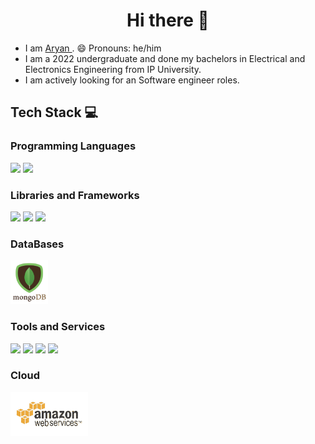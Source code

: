 <h1 align="center"> Hi there 👋 </h1>

* I am [ Aryan ](https://www.linkedin.com/in/aryan-a0439421b/). 😄 Pronouns: he/him
* I am a 2022 undergraduate and done my bachelors in Electrical and Electronics Engineering from IP University.
* I am actively looking for an Software engineer roles.

## Tech Stack 💻 

### Programming Languages
<p float="left">
<img src="https://res.cloudinary.com/practicaldev/image/fetch/s--xVCufn18--/c_limit%2Cf_auto%2Cfl_progressive%2Cq_66%2Cw_880/https://dev-to-uploads.s3.amazonaws.com/uploads/articles/5nnkrcc3kixypm642opg.gif" height="90" />   
<img src="https://logos-download.com/wp-content/uploads/2019/01/JavaScript_Logo.png"  height="90" />
</p>

### Libraries and Frameworks
<p float="left">
<img src="https://expressjs.com/images/express-facebook-share.png" height="50">
<img src="https://thumbs.gfycat.com/BestMeagerHoki-size_restricted.gif" height="60">
<img src="https://repository-images.githubusercontent.com/377044244/dbf0fe00-cd6f-11eb-9e1e-b8b1031c0b6a" height="60">
</p>

### DataBases
<p float="left">
<img src="https://raw.githubusercontent.com/DiptoChakrabarty/DiptoChakrabarty/master/assets/mongo.gif" height="70">
</p>

### Tools and Services
<p float="left">
<img src="https://code.visualstudio.com/opengraphimg/opengraph-blog.png" height="70">
<img src="https://camo.githubusercontent.com/6c83d44cce2207f2ebe74e1164eab7b6c91a6f97912817de565345186914c44f/68747470733a2f2f692e70696e696d672e636f6d2f6f726967696e616c732f38662f39312f32382f38663931323839366163343932326461623862633663346333636265646335622e676966" height="70">
<img src="https://assets.vercel.com/image/upload/q_auto/front/zeit/og.png" height="70">
<img src="https://voyager.postman.com/illustration/about-cityscape-postman-illustration.svg" height="80">
</p>

### Cloud
<p float="left">
<img src="https://raw.githubusercontent.com/DiptoChakrabarty/DiptoChakrabarty/master/assets/aws.gif" height="70">
</p>


<!--
**aryandeelwal/aryandeelwal** is a ✨ _special_ ✨ repository because its `README.md` (this file) appears on your GitHub profile.

Here are some ideas to get you started:

- 🔭 I’m currently working on ...
- 🌱 I’m currently learning ...
- 👯 I’m looking to collaborate on ...
- 🤔 I’m looking for help with ...
- 💬 Ask me about ...
- 📫 How to reach me: ...
- 😄 Pronouns: ...
- ⚡ Fun fact: ...
-->
